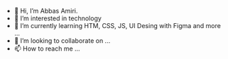 - 👋 Hi, I’m Abbas Amiri.
- 👀 I’m interested in technology
- 🌱 I’m currently learning HTM, CSS, JS, UI Desing with Figma and more ...
- 💞️ I’m looking to collaborate on ...
- 📫 How to reach me ...

<!---
Developer-amiri/Developer-amiri is a ✨ special ✨ repository because its `README.md` (this file) appears on your GitHub profile.
You can click the Preview link to take a look at your changes.
--->
